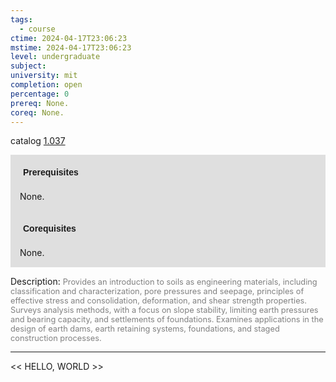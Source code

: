 ```yaml
---
tags:
  - course
ctime: 2024-04-17T23:06:23
mstime: 2024-04-17T23:06:23
level: undergraduate
subject: 
university: mit
completion: open
percentage: 0
prereq: None.
coreq: None.
---
```


catalog [1.037](http://student.mit.edu/catalog/m1a.html#1.037)

<span style="display: block; padding: 15px; background-color: rgb(100, 100, 100, 0.2);"><font id="m_prereq189_0" style="display: block; font-family: Arial, sans-serif; font-weight: bold; padding: 5px">Prerequisites</font><br><span id="prereq189_0">None.</span></span>
<span style="display: block; padding: 15px; background-color: rgb(100, 100, 100, 0.2);"><font id="m_coreq189_0" style="display: block; font-family: Arial, sans-serif; font-weight: bold; padding: 5px">Corequisites</font><br><span id="coreq189_0">None.</span></span>

<font style="">Description:</font>
<font style="color: grey; font-size: 0.8rem;">Provides an introduction to soils as engineering materials, including classification and characterization, pore pressures and seepage, principles of effective stress and consolidation, deformation, and shear strength properties. Surveys analysis methods, with a focus on slope stability, limiting earth pressures and bearing capacity, and settlements of foundations. Examines applications in the design of earth dams, earth retaining systems, foundations, and staged construction processes.</font>



---

<< HELLO, WORLD >>
